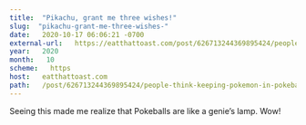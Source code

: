 ```yaml
---
title:  "Pikachu, grant me three wishes!" 
slug:  "pikachu-grant-me-three-wishes-" 
date:   2020-10-17 06:06:21 -0700 
external-url:   https://eatthattoast.com/post/626713244369895424/people-think-keeping-pokemon-in-pokeballs-is 
year:   2020 
month:   10 
scheme:   https 
host:   eatthattoast.com 
path:   /post/626713244369895424/people-think-keeping-pokemon-in-pokeballs-is 
---
```


Seeing this made me realize that Pokeballs are like a genie’s lamp. Wow!